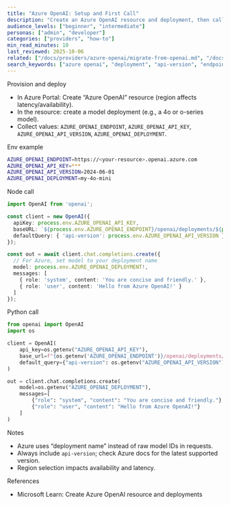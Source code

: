 ```yaml
---
title: "Azure OpenAI: Setup and First Call"
description: "Create an Azure OpenAI resource and deployment, then call it from Node and Python."
audience_levels: ["beginner", "intermediate"]
personas: ["admin", "developer"]
categories: ["providers", "how-to"]
min_read_minutes: 10
last_reviewed: 2025-10-06
related: ["/docs/providers/azure-openai/migrate-from-openai.md", "/docs/providers/compare-providers.md"]
search_keywords: ["azure openai", "deployment", "api-version", "endpoint", "node", "python"]
---
```


Provision and deploy

- In Azure Portal: Create “Azure OpenAI” resource (region affects latency/availability).
- In the resource: create a model deployment (e.g., a 4o or o-series model).
- Collect values: `AZURE_OPENAI_ENDPOINT`, `AZURE_OPENAI_API_KEY`, `AZURE_OPENAI_API_VERSION`, `AZURE_OPENAI_DEPLOYMENT`.

Env example

```bash
AZURE_OPENAI_ENDPOINT=https://<your-resource>.openai.azure.com
AZURE_OPENAI_API_KEY=***
AZURE_OPENAI_API_VERSION=2024-06-01
AZURE_OPENAI_DEPLOYMENT=my-4o-mini
```

Node call

```ts
import OpenAI from 'openai';

const client = new OpenAI({
  apiKey: process.env.AZURE_OPENAI_API_KEY,
  baseURL: `${process.env.AZURE_OPENAI_ENDPOINT}/openai/deployments/${process.env.AZURE_OPENAI_DEPLOYMENT}`,
  defaultQuery: { 'api-version': process.env.AZURE_OPENAI_API_VERSION }
});

const out = await client.chat.completions.create({
  // For Azure, set model to your deployment name
  model: process.env.AZURE_OPENAI_DEPLOYMENT!,
  messages: [
    { role: 'system', content: 'You are concise and friendly.' },
    { role: 'user', content: 'Hello from Azure OpenAI!' }
  ]
});
```

Python call

```python
from openai import OpenAI
import os

client = OpenAI(
    api_key=os.getenv("AZURE_OPENAI_API_KEY"),
    base_url=f"{os.getenv('AZURE_OPENAI_ENDPOINT')}/openai/deployments/{os.getenv('AZURE_OPENAI_DEPLOYMENT')}",
    default_query={"api-version": os.getenv("AZURE_OPENAI_API_VERSION")}
)

out = client.chat.completions.create(
    model=os.getenv("AZURE_OPENAI_DEPLOYMENT"),
    messages=[
        {"role": "system", "content": "You are concise and friendly."},
        {"role": "user", "content": "Hello from Azure OpenAI!"}
    ]
)
```

Notes

- Azure uses “deployment name” instead of raw model IDs in requests.
- Always include `api-version`; check Azure docs for the latest supported version.
- Region selection impacts availability and latency.

References

- Microsoft Learn: Create Azure OpenAI resource and deployments

